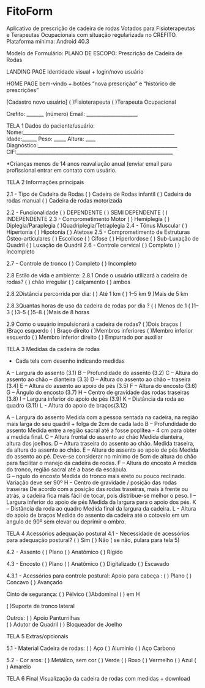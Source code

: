 # FitoForm
Aplicativo de prescrição de cadeira de rodas
Votados para Fisioterapeutas e Terapeutas Ocupacionais com situação regularizada no CREFITO.
Plataforma mínima: Android 40.3

Modelo de Formulário:
PLANO DE ESCOPO: Prescrição de Cadeira de Rodas

LANDING PAGE
Identidade visual + login/novo usuário

HOME PAGE
bem-vindo + botões “nova prescrição” e “histórico de prescrições”

[Cadastro novo usuário]
( )Fisioterapeuta
( )Terapeuta Ocupacional

Crefito: _______ (número)
Email: _____________________

TELA 1
Dados do paciente/usuário:
Nome:______________________________________________________________
Idade:______   Peso: _____           Altura: ____
Diagnóstico:_________________________________________________________
CIF:________________________________________________________________

*Crianças menos de 14 anos reavaliação anual (enviar email para profissional entrar em contato com usuário.

TELA 2
Informações principais

2.1 - Tipo de Cadeira de Rodas
( ) Cadeira de Rodas infantil 
( ) Cadeira de rodas manual
( ) Cadeira de rodas motorizada

2.2 - Funcionalidade
( ) DEPENDENTE ( ) SEMI DEPENDENTE ( ) INDEPENDENTE 
2.3 - Comprometimento Motor
( ) Hemiplegia   ( ) Diplegia/Paraplegia     ( )Quadriplegia/Tetraplegia
2.4 - Tônus Muscular
( ) Hipertonia    ( ) Hipotonia    ( ) Atetose
2.5 - Comprometimento de Estruturas Ósteo-articulares
( ) Escoliose  ( ) Cifose  ( ) Hiperlordose  ( ) Sub-Luxação de Quadril  ( ) Luxação de Quadril
2.6 - Controle cervical
( ) Completo ( ) Incompleto

2.7 - Controle de tronco
( ) Completo ( ) Incompleto

2.8 Estilo de vida e ambiente:
2.8.1 Onde o usuário utilizará a cadeira de rodas?
( ) chão irregular ( ) calçamento ( ) ambos

2.8.2Distância percorrida por dia: 
( ) Até 1 km ( ) 1–5 km  9 )Mais de 5 km  

2.8.3Quantas horas de uso da cadeira de rodas por dia ?
 ( ) Menos de 1  ( )1–3  ( )3–5   ( )5–8   ( )Mais de 8 horas  

2.9 Como o usuário impulsionará a cadeira de rodas? 
( )Dois braços  (  )Braço esquerdo ( ) Braço direito  ( )Membros inferiores  ( )Membro inferior esquerdo ( ) Membro inferior direito ( ) Empurrado por auxiliar 

TELA 3
Medidas da cadeira de rodas
* Cada tela com desenho indicando medidas






A – Largura do assento (3.1)
B – Profundidade do assento (3.2) 
C – Altura do assento ao chão – dianteira (3.3)
D – Altura do assento ao chão – traseira (3.4)
E – Altura do assento ao apoio de pés (3.5)
F – Altura do encosto (3.6)
G – Ângulo do encosto (3.7)
H – Centro de gravidade das rodas traseiras (3.8)
I – Largura inferior do apoio de pés (3.9)
K – Distância da roda ao quadro (3.11)
L - Altura do apoio de braços(3.12)

 
A – Largura do assento 
Medida com a pessoa sentada na cadeira, na região mais larga do seu quadril + folga de 2cm de cada lado 
B – Profundidade do assento 
Medida entre a região sacral até a fosse poplítea - 4 cm para obter a medida final.
C – Altura frontal do assento ao chão 
Medida dianteira, altura dos joelhos. 
D – Altura traseira do assento ao chão.
Medida traseira, da altura do assento ao chão. 
E – Altura do assento ao apoio de pés 
Medida do assento ao pé. Deve-se considerar no mínimo de 5cm de altura do chão para facilitar o manejo da cadeira de rodas.
F – Altura do encosto 
A medida do tronco, região sacral até a base da escápula.  
G –  ngulo do encosto 
Medida do tronco mais ereto ou pouco reclinado. Variação deve ser 90º
H – Centro de gravidade / posição das rodas traseiras 
De acordo com a posição das rodas traseiras, mais à frente ou atrás, a cadeira fica mais fácil de tocar, pois distribue-se melhor o peso. 
I – Largura inferior do apoio de pés
 Medida da largura para o apoio dos pés.
K – Distância da roda ao quadro 
Medida final da largura da cadeira.
L - Altura do apoio de braços
Medida do assento da cadeira até o cotovelo em um angulo de 90º sem elevar ou deprimir o ombro.

TELA 4
Acessórios adequação postural
4.1 - Necessidade  de acessórios para adequação postural?
( ) Sim ( ) Não ( se não, pulara para tela 5)

4.2 - Assento
( ) Plano    ( ) Anatômico
( ) Rígido    

4.3 - Encosto
( ) Plano        ( ) Anatômico
( ) Digitalizado        ( ) Escavado


4.3.1 - Acessórios para controle postural: 
Apoio para cabeça :
( ) Plano    ( ) Concavo    ( ) Avançado

Cinto de segurança:
( ) Pélvico    ( )Abdominal    ( ) em H

( )Suporte de tronco lateral

Outros:
( ) Apoio Panturrilhas    
( ) Adutor de Quadril
( ) Bloqueador de Joelho

TELA 5
Extras/opcionais

5.1 - Material Cadeira de rodas:
( ) Aço        ( ) Alumínio    ( ) Aço Carbono

5.2 - Cor aros:
( ) Metálico, sem cor 
( ) Verde
( ) Roxo
( ) Vermelho
( ) Azul
( ) Amarelo

TELA 6
Final
Visualização da cadeira de rodas com medidas + download


